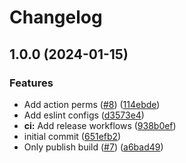 # Changelog

## 1.0.0 (2024-01-15)


### Features

* Add action perms ([#8](https://github.com/cuckoointernet/deployment-stats/issues/8)) ([114ebde](https://github.com/cuckoointernet/deployment-stats/commit/114ebde863253fbc1760f8bcd652755a91e95b74))
* Add eslint configs ([d3573e4](https://github.com/cuckoointernet/deployment-stats/commit/d3573e4d2c2ea09781999110f2ad1c1a0978ab4a))
* **ci:** Add release workflows ([938b0ef](https://github.com/cuckoointernet/deployment-stats/commit/938b0ef611770208873136ddd2e08f9295941715))
* initial commit ([651efb2](https://github.com/cuckoointernet/deployment-stats/commit/651efb2546f075f3ce2a8c34cf933ea2557b3321))
* Only publish build ([#7](https://github.com/cuckoointernet/deployment-stats/issues/7)) ([a6bad49](https://github.com/cuckoointernet/deployment-stats/commit/a6bad4939ecdc93c33fb9f4becf211f940ea1e5f))
